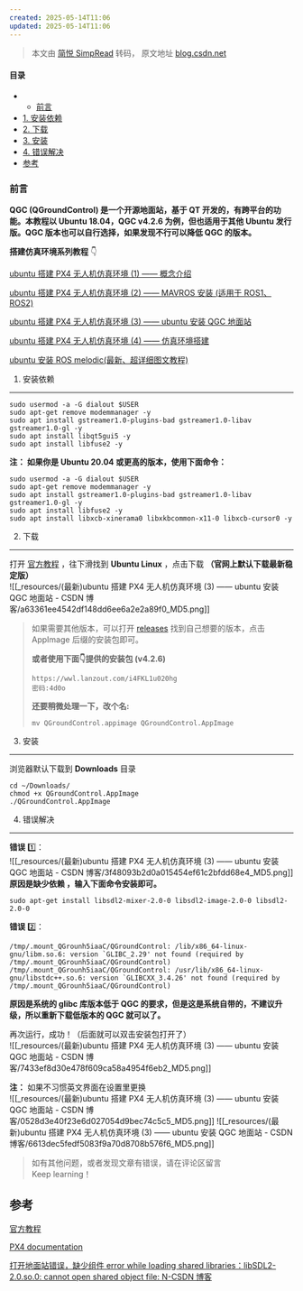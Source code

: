 ```yaml
---
created: 2025-05-14T11:06
updated: 2025-05-14T11:06
---
```

> 本文由 [简悦 SimpRead](http://ksria.com/simpread/) 转码， 原文地址 [blog.csdn.net](https://blog.csdn.net/weixin_55944949/article/details/130895363?spm=1001.2014.3001.5502)

#### 目录

*   *   [前言](#_1)
*   [1. 安装依赖](#1__18)
*   [2. 下载](#2__37)
*   [3. 安装](#3__55)
*   [4. 错误解决](#4__65)
*   [参考](#_91)

### 前言

**QGC (QGroundControl) 是一个开源地面站，基于 QT 开发的，有跨平台的功能。本教程以 Ubuntu 18.04，QGC v4.2.6 为例，但也适用于其他 Ubuntu 发行版。QGC 版本也可以自行选择，如果发现不行可以降低 QGC 的版本。**

**搭建仿真环境系列教程** 👇

[ubuntu 搭建 PX4 无人机仿真环境 (1) —— 概念介绍](https://blog.csdn.net/weixin_55944949/article/details/130848009?spm=1001.2014.3001.5502)

[ubuntu 搭建 PX4 无人机仿真环境 (2) —— MAVROS 安装 (适用于 ROS1、ROS2)](https://blog.csdn.net/weixin_55944949/article/details/130877689?spm=1001.2014.3001.5502)

[ubuntu 搭建 PX4 无人机仿真环境 (3) —— ubuntu 安装 QGC 地面站](https://blog.csdn.net/weixin_55944949/article/details/130895363?spm=1001.2014.3001.5502)

[ubuntu 搭建 PX4 无人机仿真环境 (4) —— 仿真环境搭建](https://blog.csdn.net/weixin_55944949/article/details/130895608?spm=1001.2014.3001.5501)

[ubuntu 安装 ROS melodic(最新、超详细图文教程)](https://blog.csdn.net/weixin_55944949/article/details/130468032?spm=1001.2014.3001.5502)

1. 安装依赖
-------

```
sudo usermod -a -G dialout $USER
sudo apt-get remove modemmanager -y
sudo apt install gstreamer1.0-plugins-bad gstreamer1.0-libav gstreamer1.0-gl -y
sudo apt install libqt5gui5 -y
sudo apt install libfuse2 -y

```

**注： 如果你是 Ubuntu 20.04 或更高的版本，使用下面命令：**

```
sudo usermod -a -G dialout $USER
sudo apt-get remove modemmanager -y
sudo apt install gstreamer1.0-plugins-bad gstreamer1.0-libav gstreamer1.0-gl -y
sudo apt install libfuse2 -y
sudo apt install libxcb-xinerama0 libxkbcommon-x11-0 libxcb-cursor0 -y

```

2. 下载
-----

打开 [官方教程](https://docs.qgroundcontrol.com/master/en/qgc-user-guide/getting_started/download_and_install.html) ，往下滑找到 **Ubuntu Linux** ，点击下载 **（官网上默认下载最新稳定版）**  
![[_resources/(最新)ubuntu 搭建 PX4 无人机仿真环境 (3) —— ubuntu 安装 QGC 地面站 - CSDN 博客/a63361ee4542df148dd6ee6a2e2a89f0_MD5.png]]

> 如果需要其他版本，可以打开 [releases](https://github.com/mavlink/qgroundcontrol/releases/) 找到自己想要的版本，点击 AppImage 后缀的安装包即可。
> 
> **或者使用下面👇提供的安装包 (v4.2.6)**
> 
> ```
> https://wwl.lanzout.com/i4FKL1u020hg
> 密码:4d0o
> 
> ```
> 
> **还要稍微处理一下，改个名:**
> 
> ```
> mv QGroundControl.appimage QGroundControl.AppImage
> 
> ```

3. 安装
-----

浏览器默认下载到 **Downloads** 目录

```
cd ~/Downloads/
chmod +x QGroundControl.AppImage
./QGroundControl.AppImage

```

4. 错误解决
-------

**错误** 1️⃣：  
![[_resources/(最新)ubuntu 搭建 PX4 无人机仿真环境 (3) —— ubuntu 安装 QGC 地面站 - CSDN 博客/3f48093b2d0a015454ef61c2bfdd68e4_MD5.png]] 
**原因是缺少依赖 ，输入下面命令安装即可。**

```
sudo apt-get install libsdl2-mixer-2.0-0 libsdl2-image-2.0-0 libsdl2-2.0-0

```

**错误** 2️⃣：

```
/tmp/.mount_QGrounh5iaaC/QGroundControl: /lib/x86_64-linux-gnu/libm.so.6: version `GLIBC_2.29' not found (required by /tmp/.mount_QGrounh5iaaC/QGroundControl)
/tmp/.mount_QGrounh5iaaC/QGroundControl: /usr/lib/x86_64-linux-gnu/libstdc++.so.6: version `GLIBCXX_3.4.26' not found (required by /tmp/.mount_QGrounh5iaaC/QGroundControl)

```

**原因是系统的 glibc 库版本低于 QGC 的要求，但是这是系统自带的，不建议升级，所以重新下载低版本的 QGC 就可以了。**

再次运行，成功！（后面就可以双击安装包打开了）  
![[_resources/(最新)ubuntu 搭建 PX4 无人机仿真环境 (3) —— ubuntu 安装 QGC 地面站 - CSDN 博客/7433ef8d30e478f609ca58a4954f6eb2_MD5.png]]

**注：** 如果不习惯英文界面在设置里更换  
![[_resources/(最新)ubuntu 搭建 PX4 无人机仿真环境 (3) —— ubuntu 安装 QGC 地面站 - CSDN 博客/0528d3e40f23e6d027054d9bec74c5c5_MD5.png]] 
![[_resources/(最新)ubuntu 搭建 PX4 无人机仿真环境 (3) —— ubuntu 安装 QGC 地面站 - CSDN 博客/6613dec5fedf5083f9a70d8708b576f6_MD5.png]]

> 如有其他问题，或者发现文章有错误，请在评论区留言  
> Keep learning！

参考
--

[官方教程](https://docs.qgroundcontrol.com/master/en/qgc-user-guide/getting_started/download_and_install.html)

[PX4 documentation](https://docs.px4.io/main/zh/getting_started/px4_basic_concepts.html)

[打开地面站错误，缺少组件 error while loading shared libraries：libSDL2-2.0.so.0: cannot open shared object file: N-CSDN 博客](https://blog.csdn.net/m2301023/article/details/122745716)